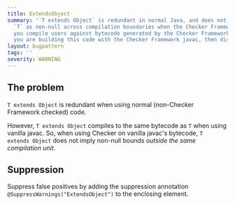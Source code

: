 ```yaml
---
title: ExtendsObject
summary: '`T extends Object` is redundant in normal Java, and does not work to describe
  `T` as non-null across compilation boundaries when the Checker Framework unless
  you compile users against bytecode generated by the Checker Framework javac. (If
  you are building this code with the Checker Framework javac, then disable this check.)'
layout: bugpattern
tags: ''
severity: WARNING
---
```


<!--
*** AUTO-GENERATED, DO NOT MODIFY ***
To make changes, edit the @BugPattern annotation or the explanation in docs/bugpattern.
-->


## The problem
`T extends Object` is redundant when using normal (non-Checker Framework
checked) code.

However, `T extends Object` compiles to the same bytecode as `T` when using
vanilla javac. So, when using Checker on vanilla javac's bytecode, `T extends
Object` does not imply non-null bounds *outside the same compilation unit*.

## Suppression
Suppress false positives by adding the suppression annotation `@SuppressWarnings("ExtendsObject")` to the enclosing element.
